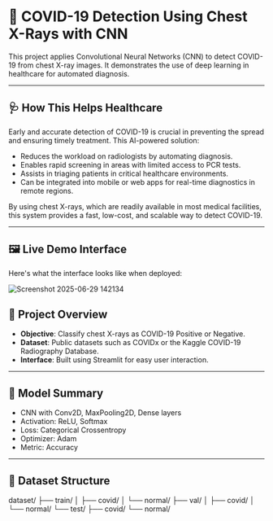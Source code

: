 # 🦠 COVID-19 Detection Using Chest X-Rays with CNN

This project applies Convolutional Neural Networks (CNN) to detect COVID-19 from chest X-ray images. It demonstrates the use of deep learning in healthcare for automated diagnosis.

---

## 🩺 How This Helps Healthcare

Early and accurate detection of COVID-19 is crucial in preventing the spread and ensuring timely treatment. This AI-powered solution:

- Reduces the workload on radiologists by automating diagnosis.
- Enables rapid screening in areas with limited access to PCR tests.
- Assists in triaging patients in critical healthcare environments.
- Can be integrated into mobile or web apps for real-time diagnostics in remote regions.

By using chest X-rays, which are readily available in most medical facilities, this system provides a fast, low-cost, and scalable way to detect COVID-19.

---

## 🖼️ Live Demo Interface

Here's what the interface looks like when deployed:

![Screenshot 2025-06-29 142134](https://github.com/user-attachments/assets/bc98ecc9-f8b0-4bad-8246-ae45be57c42e)


## 📌 Project Overview

- **Objective**: Classify chest X-rays as COVID-19 Positive or Negative.
- **Dataset**: Public datasets such as COVIDx or the Kaggle COVID-19 Radiography Database.
- **Interface**: Built using Streamlit for easy user interaction.

---

## 🧠 Model Summary

- CNN with Conv2D, MaxPooling2D, Dense layers
- Activation: ReLU, Softmax
- Loss: Categorical Crossentropy
- Optimizer: Adam
- Metric: Accuracy

---

## 📁 Dataset Structure

dataset/
├── train/
│ ├── covid/
│ └── normal/
├── val/
│ ├── covid/
│ └── normal/
└── test/
├── covid/
└── normal/






